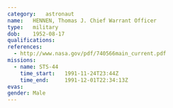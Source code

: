 ```yaml
---
category:	astronaut
name:	HENNEN, Thomas J. Chief Warrant Officer
type:	military
dob:	1952-08-17
qualifications:
references:
  - http://www.nasa.gov/pdf/740566main_current.pdf
missions:
  - name: STS-44
    time_start:   1991-11-24T23:44Z
    time_end:     1991-12-01T22:34:13Z
evas:
gender:	Male
---
```

